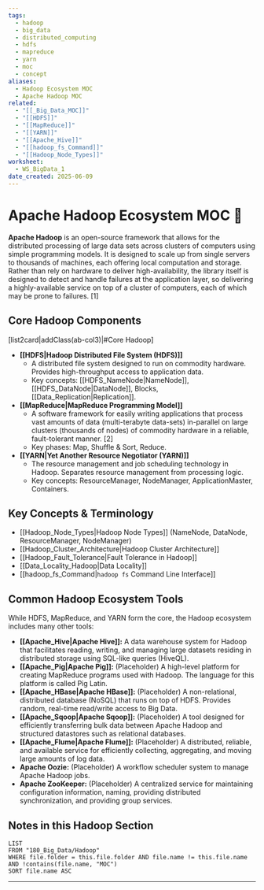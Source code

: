 ```yaml
---
tags:
  - hadoop
  - big_data
  - distributed_computing
  - hdfs
  - mapreduce
  - yarn
  - moc
  - concept
aliases:
  - Hadoop Ecosystem MOC
  - Apache Hadoop MOC
related:
  - "[[_Big_Data_MOC]]"
  - "[[HDFS]]"
  - "[[MapReduce]]"
  - "[[YARN]]"
  - "[[Apache_Hive]]"
  - "[[hadoop_fs_Command]]"
  - "[[Hadoop_Node_Types]]"
worksheet:
  - WS_BigData_1
date_created: 2025-06-09
---
```

# Apache Hadoop Ecosystem MOC 🐘

**Apache Hadoop** is an open-source framework that allows for the distributed processing of large data sets across clusters of computers using simple programming models. It is designed to scale up from single servers to thousands of machines, each offering local computation and storage. Rather than rely on hardware to deliver high-availability, the library itself is designed to detect and handle failures at the application layer, so delivering a highly-available service on top of a cluster of computers, each of which may be prone to failures. [1]

## Core Hadoop Components
[list2card|addClass(ab-col3)|#Core Hadoop]
- **[[HDFS|Hadoop Distributed File System (HDFS)]]**
  - A distributed file system designed to run on commodity hardware. Provides high-throughput access to application data.
  - Key concepts: [[HDFS_NameNode|NameNode]], [[HDFS_DataNode|DataNode]], Blocks, [[Data_Replication|Replication]].
- **[[MapReduce|MapReduce Programming Model]]**
  - A software framework for easily writing applications that process vast amounts of data (multi-terabyte data-sets) in-parallel on large clusters (thousands of nodes) of commodity hardware in a reliable, fault-tolerant manner. [2]
  - Key phases: Map, Shuffle & Sort, Reduce.
- **[[YARN|Yet Another Resource Negotiator (YARN)]]**
  - The resource management and job scheduling technology in Hadoop. Separates resource management from processing logic.
  - Key concepts: ResourceManager, NodeManager, ApplicationMaster, Containers.

## Key Concepts & Terminology
-   [[Hadoop_Node_Types|Hadoop Node Types]] (NameNode, DataNode, ResourceManager, NodeManager)
-   [[Hadoop_Cluster_Architecture|Hadoop Cluster Architecture]]
-   [[Hadoop_Fault_Tolerance|Fault Tolerance in Hadoop]]
-   [[Data_Locality_Hadoop|Data Locality]]
-   [[hadoop_fs_Command|`hadoop fs` Command Line Interface]]

## Common Hadoop Ecosystem Tools
While HDFS, MapReduce, and YARN form the core, the Hadoop ecosystem includes many other tools:
-   **[[Apache_Hive|Apache Hive]]:** A data warehouse system for Hadoop that facilitates reading, writing, and managing large datasets residing in distributed storage using SQL-like queries (HiveQL).
-   **[[Apache_Pig|Apache Pig]]:** (Placeholder) A high-level platform for creating MapReduce programs used with Hadoop. The language for this platform is called Pig Latin.
-   **[[Apache_HBase|Apache HBase]]:** (Placeholder) A non-relational, distributed database (NoSQL) that runs on top of HDFS. Provides random, real-time read/write access to Big Data.
-   **[[Apache_Sqoop|Apache Sqoop]]:** (Placeholder) A tool designed for efficiently transferring bulk data between Apache Hadoop and structured datastores such as relational databases.
-   **[[Apache_Flume|Apache Flume]]:** (Placeholder) A distributed, reliable, and available service for efficiently collecting, aggregating, and moving large amounts of log data.
-   **Apache Oozie:** (Placeholder) A workflow scheduler system to manage Apache Hadoop jobs.
-   **Apache ZooKeeper:** (Placeholder) A centralized service for maintaining configuration information, naming, providing distributed synchronization, and providing group services.

## Notes in this Hadoop Section
```dataview
LIST
FROM "180_Big_Data/Hadoop"
WHERE file.folder = this.file.folder AND file.name != this.file.name AND !contains(file.name, "MOC")
SORT file.name ASC
```

---